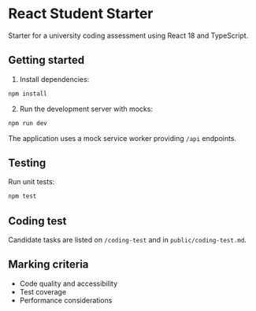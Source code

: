# React Student Starter

Starter for a university coding assessment using React 18 and TypeScript.

## Getting started

1. Install dependencies:

```bash
npm install
```

2. Run the development server with mocks:

```bash
npm run dev
```

The application uses a mock service worker providing `/api` endpoints.

## Testing

Run unit tests:

```bash
npm test
```

## Coding test

Candidate tasks are listed on `/coding-test` and in `public/coding-test.md`.

## Marking criteria

- Code quality and accessibility
- Test coverage
- Performance considerations
